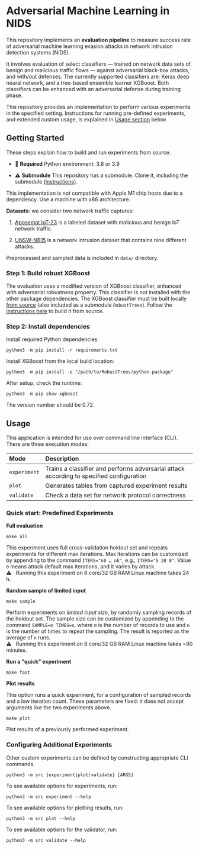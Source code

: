 # Adversarial Machine Learning in NIDS

This repository implements an **evaluation pipeline** to measure success rate of adversarial machine learning evasion attacks in network intrusion detection systems (NIDS). 

It involves evaluation of select classifiers — trained on network data sets of benign and malicious traffic flows — against adversarial black-box attacks, and with/out defenses. The currently supported classifiers are: Keras deep neural network, and a tree-based ensemble learner XGBoost. Both classifiers can be enhanced with an adversarial defense during training phase.

This repository provides an implementation to perform various experiments in the specified setting. Instructions for running pre-defined experiments, and extended custom usage, is explained in [Usage section](#usage) below.

## Getting Started

These steps explain how to build and run experiments from source.

- :snake: **Required** Python environment: 3.8 or 3.9

- :warning: **Submodule** This repository has a submodule. Clone it, including the submodule
  [(instructions)](https://stackoverflow.com/a/4438292).

This implementation is not compatible with Apple M1 chip hosts due to a dependency. Use a machine with x86 architecture.


**Datasets**: we consider two network traffic captures:

1. [Aposemat IoT-23](https://www.stratosphereips.org/datasets-iot23/) is a labeled dataset with malicious and benign IoT
   network traffic.

2. [UNSW-NB15](https://research.unsw.edu.au/projects/unsw-nb15-dataset) is a network intrusion dataset that contains
   nine different attacks.

Preprocessed and sampled data is included in `data/` directory.

### Step 1: Build robust XGBoost

The evaluation uses a modified version of XGBoost classifier, enhanced with adversarial robustness property. This
classifier is not installed with the other package dependencies. The XGBoost classifier must be built
locally [from source](https://github.com/chenhongge/RobustTrees) (also included as a submodule `RobustTrees`). Follow
the
[instructions here](https://github.com/chenhongge/RobustTrees/tree/master/python-package#from-source) to build it from
source.

### Step 2: Install dependencies

Install required Python dependencies:

```
python3 -m pip install -r requirements.txt
```

Install XGBoost from the local build location:

```
python3 -m pip install -e "/path/to/RobustTrees/python-package"
```

After setup, check the runtime:

```
python3 -m pip show xgboost
```

The version number should be 0.72.

## Usage

This application is intended for use over command line interface (CLI). There are three execution modes:

| Mode         | Description                                                                              |
|:-------------|:-----------------------------------------------------------------------------------------|
| `experiment` | Trains a classifier and performs adversarial attack according to specified configuration |
| `plot`       | Generates tables from captured experiment results                                        |
| `validate`   | Check a data set for network protocol correctness                                        |

### Quick start: Predefined Experiments


**Full evaluation**

```
make all
```

This experiment uses full cross-validation holdout set and repeats experiments for different max iterations. Max
iterations can be customized by appending to the command `ITERS="n0 … nk"`, e.g., `ITERS="5 20 0"`. Value `0` means
attack default max iterations, and it varies by attack. 
<br/>:warning: &nbsp; Running this experiment on 8 core/32 GB RAM Linux machine takes 24 h.

**Random sample of limited input**

```
make sample
```

Perform experiments on _limited input size_, by randomly sampling records of the holdout set. The sample size can be
customized by appending to the command `SAMPLE=m TIMES=n`, where `m` is the number of records to use and `n` is the
number of times to repeat the sampling. The result is reported as the average of `n` runs.
<br/>:warning: &nbsp; Running this experiment on 8 core/32 GB RAM Linux machine takes ~90 minutes.

**Run a "quick" experiment**

```
make fast
```

**Plot results**

This option runs a quick experiment, for a configuration of sampled records and a low iteration count. 
These parameters are fixed: it does not accept arguments like the two experiments above.

```
make plot
```

Plot results of a previously performed experiment. 

### Configuring Additional Experiments

Other custom experiments can be defined by constructing appropriate CLI commands.

```
python3 -m src {experiment|plot|validate} [ARGS]
```

To see available options for experiments, run:

```
python3 -m src experiment --help
```

To see available options for plotting results, run:

```
python3 -m src plot --help
```

To see available options for the validator, run:

```
python3 -m src validate --help
```
